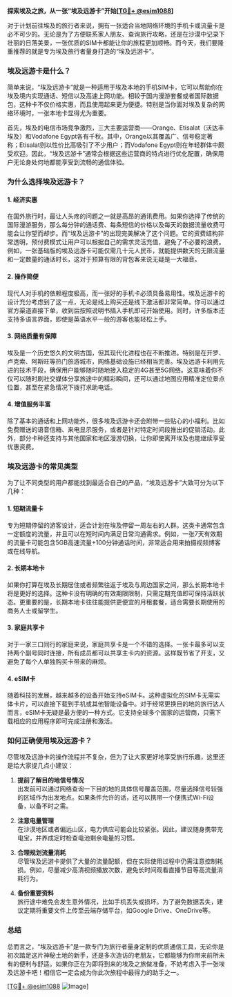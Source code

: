 **探索埃及之旅，从一张“埃及远游卡”开始[[TG💪+ @esim1088](https://t.me/s/esim1088)]**

对于计划前往埃及的旅行者来说，拥有一张适合当地网络环境的手机卡或流量卡是必不可少的。无论是为了方便联系家人朋友、查询旅行攻略，还是在沙漠中记录下壮丽的日落美景，一张优质的SIM卡都能让你的旅程更加顺畅。而今天，我们要隆重推荐的就是专为埃及旅行者量身打造的“埃及远游卡”。

### 埃及远游卡是什么？

简单来说，“埃及远游卡”就是一种适用于埃及本地的手机SIM卡，它可以帮助你在埃及境内实现通话、短信以及高速上网功能。相较于国内漫游套餐或者国际数据包，这种卡不仅价格实惠，而且使用起来更为便捷。特别是当你面对埃及复杂的网络环境时，一张本地卡显得尤为重要。

首先，埃及的电信市场竞争激烈，三大主要运营商——Orange、Etisalat（沃达丰埃及）和Vodafone Egypt各有千秋。其中，Orange以其覆盖广、信号稳定著称；Etisalat则以性价比高吸引了不少用户；而Vodafone Egypt则在年轻群体中颇受欢迎。因此，“埃及远游卡”通常会根据这些运营商的特点进行优化配置，确保用户无论身处何地都能享受到流畅的通信体验。

### 为什么选择埃及远游卡？

#### 1. **经济实惠**
在国外旅行时，最让人头疼的问题之一就是高昂的通讯费用。如果你选择了传统的国际漫游服务，那么每分钟的通话费、每条短信的价格以及每天的数据流量收费可能会让你望而却步。而“埃及远游卡”的出现完美解决了这个问题。它的资费结构非常透明，预付费模式让用户可以根据自己的需求灵活充值，避免了不必要的浪费。例如，一张基础版的埃及远游卡可能仅需几十元人民币，就能提供数天的无限流量和一定数量的通话时长，这对于预算有限的背包客来说无疑是一大福音。

#### 2. **操作简便**
现代人对手机的依赖程度极高，而一张好的手机卡必须具备易用性。埃及远游卡的设计充分考虑到了这一点，无论是线上购买还是线下激活都非常简单。你可以通过官方渠道直接下单，收到后按照说明书插入手机即可开始使用。同时，许多版本还支持多语言界面，即使是英语水平一般的游客也能轻松上手。

#### 3. **网络质量有保障**
埃及是一个历史悠久的文明古国，但其现代化进程也在不断推进。特别是在开罗、卢克索、阿斯旺等热门旅游城市，网络基础设施已经相当完善。埃及远游卡利用先进的技术手段，确保用户能够随时随地接入稳定的4G甚至5G网络。这意味着你不仅可以随时刷社交媒体分享旅途中的精彩瞬间，还可以通过地图应用精准定位景点位置，甚至在紧急情况下拨打求助电话。

#### 4. **增值服务丰富**
除了基本的通话和上网功能外，很多埃及远游卡还会附带一些贴心的小福利。比如免费赠送的语音信箱、来电显示服务，或者是针对特定时间段推出的促销活动。此外，部分卡种还支持与其他国家和地区漫游切换，让你即使离开埃及也能继续享受优惠资费。

### 埃及远游卡的常见类型

为了让不同类型的用户都能找到最适合自己的产品，“埃及远游卡”大致可分为以下几种：

#### 1. **短期流量卡**
专为短期停留的游客设计，适合计划在埃及停留一周左右的人群。这类卡通常包含一定额度的流量，并且可以在短时间内满足日常沟通需求。例如，一张7天有效期的流量卡可能包含5GB高速流量+100分钟通话时间，非常适合用来拍摄视频博客或在线导航。

#### 2. **长期本地卡**
如果你打算在埃及长期居住或者频繁往返于埃及与周边国家之间，那么长期本地卡将是更好的选择。这种卡没有明确的有效期限限制，只需定期充值即可保持活跃状态。更重要的是，长期本地卡往往能提供更便宜的月租套餐，适合需要长期使用的商务人士或留学生。

#### 3. **家庭共享卡**
对于一家三口同行的家庭来说，家庭共享卡是一个不错的选择。一张卡最多可以支持两个副号同时连接，所有成员都可以共享主卡内的资源。这样既节省了开支，又避免了每个人单独购买卡带来的麻烦。

#### 4. **eSIM卡**
随着科技的发展，越来越多的设备开始支持eSIM卡。这种虚拟化的SIM卡无需实体卡片，可以直接下载到手机或其他智能设备中。对于经常更换目的地的旅行达人而言，eSIM卡无疑是最方便的一种方式。它支持全球多个国家的运营商，只需下载相应的应用程序即可完成注册和激活。

### 如何正确使用埃及远游卡？

尽管埃及远游卡的操作流程并不复杂，但为了让大家更好地享受旅行乐趣，这里还是给大家提几点小建议：

1. **提前了解目的地信号情况**  
   出发前可以通过网络查询一下目的地的具体信号覆盖范围，尽量选择信号较强的区域作为出发地点。如果条件允许的话，还可以携带一个便携式Wi-Fi设备，以备不时之需。

2. **注意电量管理**  
   在沙漠地区或者偏远山区，电力供应可能会比较紧张。因此，建议随身携带充电宝，并养成定时检查电池剩余电量的习惯。

3. **合理规划流量消耗**  
   尽管埃及远游卡提供了大量的流量配额，但在实际使用过程中仍需注意控制耗损。例如，尽量减少高清视频播放次数，避免长时间观看直播节目等高流量消耗行为。

4. **备份重要资料**  
   旅行途中难免会发生意外情况，比如手机丢失或损坏。为了避免数据丢失，建议定期将重要文件上传至云端存储平台，如Google Drive、OneDrive等。

### 总结

总而言之，“埃及远游卡”是一款专门为旅行者量身定制的优质通信工具，无论你是初次踏足这片神秘土地的新手，还是多次造访的老朋友，它都能够为你带来前所未有的便利与舒适。如果你正在为即将到来的埃及之旅做准备，不妨考虑入手一张埃及远游卡吧！相信它一定会成为你此次旅程中最得力的助手之一。

[[TG💪+ @esim1088](https://t.me/s/esim1088) ![Image](https://i.postimg.cc/4NQfJmqS/Snipaste-2025-05-13-00-14-12.png)]